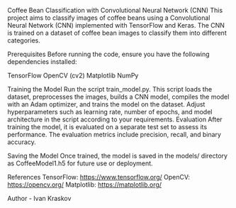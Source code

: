 Coffee Bean Classification with Convolutional Neural Network (CNN)
This project aims to classify images of coffee beans using a Convolutional Neural Network (CNN) implemented with TensorFlow and Keras. The CNN is trained on a dataset of coffee bean images to classify them into different categories.

Prerequisites
Before running the code, ensure you have the following dependencies installed:

TensorFlow
OpenCV (cv2)
Matplotlib
NumPy

Training the Model
Run the script train_model.py. This script loads the dataset, preprocesses the images, builds a CNN model, compiles the model with an Adam optimizer, and trains the model on the dataset.
Adjust hyperparameters such as learning rate, number of epochs, and model architecture in the script according to your requirements.
Evaluation
After training the model, it is evaluated on a separate test set to assess its performance. The evaluation metrics include precision, recall, and binary accuracy.

Saving the Model
Once trained, the model is saved in the models/ directory as CoffeeModel1.h5 for future use or deployment.

References
TensorFlow: https://www.tensorflow.org/
OpenCV: https://opencv.org/
Matplotlib: https://matplotlib.org/

Author - Ivan Kraskov
